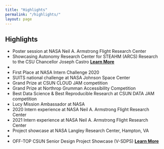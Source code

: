 ```yaml
---
title: "Highlights"
permalink: "/highlights/"
layout: page
---
```


## Highlights
- Poster session at NASA Neil A. Armstrong Flight Research Center
- Showcasing Autonomy Research Center for STEAHM (ARCS) Research to the CSU Chancellor Joseph Castro <strong>[Learn More](https://csunshinetoday.csun.edu/university-news/csu-chancellor-visits-csun-campus-participates-in-community-open-forum/)</strong>
- 
- First Place at NASA Intern Challenge 2020
- SUITS national challenge at NASA Johnson Space Center
- Grand Prize at CSUN CLOUD JAM competition
- Grand Prize at Northrop Grumman Accessibility Competition
- Best Data Science & Best Reproducible Research at CSUN DATA JAM competition
- Lucy Mission Ambassador at NASA
- 2020 Intern experience at NASA Neil A. Armstrong Flight Research Center
- 2021 Intern experience at NASA Neil A. Armstrong Flight Research Center
- Project showcase at NASA Langley Research Center, Hampton, VA
- 
- OFF-TOP CSUN Senior Design Project Showcase (V-SDPS) <strong>[Learn More](https://www.csun.edu/sites/default/files/V-SDPS%202020%20Abstracts%20with%20Video%20Links%20to%20Presentations%20FINAL.pdf)</strong>
